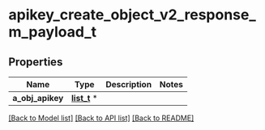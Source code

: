 # apikey_create_object_v2_response_m_payload_t

## Properties
Name | Type | Description | Notes
------------ | ------------- | ------------- | -------------
**a_obj_apikey** | [**list_t**](apikey_response_compound.md) \* |  | 

[[Back to Model list]](../README.md#documentation-for-models) [[Back to API list]](../README.md#documentation-for-api-endpoints) [[Back to README]](../README.md)


